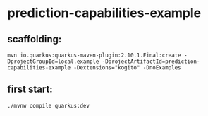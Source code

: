 # prediction-capabilities-example

## scaffolding:

```shell
mvn io.quarkus:quarkus-maven-plugin:2.10.1.Final:create -DprojectGroupId=local.example -DprojectArtifactId=prediction-capabilities-example -Dextensions="kogito" -DnoExamples
```
## first start:

```shell
./mvnw compile quarkus:dev
```
